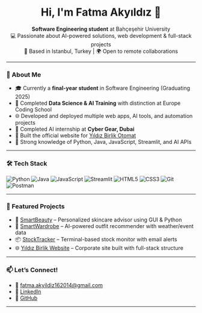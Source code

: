 <h1 align="center">Hi, I'm Fatma Akyıldız 👋</h1>

<p align="center">
  <b>Software Engineering student</b> at Bahçeşehir University <br/>
  💻 Passionate about AI-powered solutions, web development & full-stack projects<br/>
  📍 Based in Istanbul, Turkey | 🌍 Open to remote collaborations
</p>

---

### 🚀 About Me

- 🎓 Currently a **final-year student** in Software Engineering (Graduating 2025)
- 🧠 Completed **Data Science & AI Training** with distinction at Europe Coding School
- 🌐 Developed and deployed multiple web apps, AI tools, and automation projects
- 🏢 Completed AI internship at **Cyber Gear, Dubai**
- 💼 Built the official website for [Yıldız Birlik Otomat](https://www.yildizbirlik.com.tr)  
- 🧠 Strong knowledge of Python, Java, JavaScript, Streamlit, and AI APIs

---

### 🛠️ Tech Stack

![Python](https://img.shields.io/badge/-Python-3776AB?logo=python&logoColor=white)
![Java](https://img.shields.io/badge/-Java-007396?logo=java&logoColor=white)
![JavaScript](https://img.shields.io/badge/-JavaScript-F7DF1E?logo=javascript&logoColor=black)
![Streamlit](https://img.shields.io/badge/-Streamlit-FF4B4B?logo=streamlit&logoColor=white)
![HTML5](https://img.shields.io/badge/-HTML5-E34F26?logo=html5&logoColor=white)
![CSS3](https://img.shields.io/badge/-CSS3-1572B6?logo=css3&logoColor=white)
![Git](https://img.shields.io/badge/-Git-F05032?logo=git&logoColor=white)
![Postman](https://img.shields.io/badge/-Postman-FF6C37?logo=postman&logoColor=white)

---

### 📌 Featured Projects

- 🎨 [SmartBeauty](https://github.com/fatmakyldz/SmartBeauty-Recommender) – Personalized skincare advisor using GUI & Python
- 👗 [SmartWardrobe](https://github.com/fatmakyldz/SmartWardrobe-AI) – AI-powered outfit recommender with weather/event data
- 📦 [StockTracker](https://github.com/fatmakyldz/StockTracker-Java) – Terminal-based stock monitor with email alerts
- 🌐 [Yıldız Birlik Website](https://www.yildizbirlik.com.tr) – Corporate site built with full-stack structure

---

### 📫 Let’s Connect!

- 📧 fatma.akyildiz162014@gmail.com
- 🔗 [LinkedIn](https://linkedin.com/in/fatma-akyıldız)
- 🐙 [GitHub](https://github.com/fatmakyldz)

---

